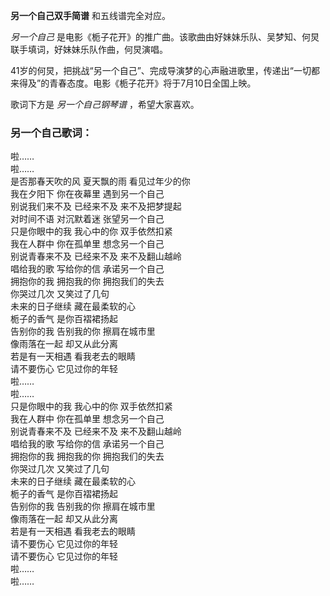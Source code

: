 

**另一个自己双手简谱** 和五线谱完全对应。

_另一个自己_ 是电影《栀子花开》的推广曲。该歌曲由好妹妹乐队、吴梦知、何炅联手填词，好妹妹乐队作曲，何炅演唱。

41岁的何炅，把挑战“另一个自己”、完成导演梦的心声融进歌里，传递出“一切都来得及”的青春态度。电影《栀子花开》将于7月10日全国上映。

歌词下方是 _另一个自己钢琴谱_ ，希望大家喜欢。

### 另一个自己歌词：

啦……  
啦……  
是否那春天吹的风 夏天飘的雨 看见过年少的你  
我在夕阳下 你在夜幕里 遇到另一个自己  
别说我们来不及 已经来不及 来不及把梦提起  
对时间不语 对沉默着迷 张望另一个自己  
只是你眼中的我 我心中的你 双手依然扣紧  
我在人群中 你在孤单里 想念另一个自己  
别说青春来不及 已经来不及 来不及翻山越岭  
唱给我的歌 写给你的信 承诺另一个自己  
拥抱你的我 拥抱我的你 拥抱我们的失去  
你哭过几次 又笑过了几句  
未来的日子继续 藏在最柔软的心  
栀子的香气 是你百褶裙扬起  
告别你的我 告别我的你 擦肩在城市里  
像雨落在一起 却又从此分离  
若是有一天相遇 看我老去的眼睛  
请不要伤心 它见过你的年轻  
啦……  
啦……  
只是你眼中的我 我心中的你 双手依然扣紧  
我在人群中 你在孤单里 想念另一个自己  
别说青春来不及 已经来不及 来不及翻山越岭  
唱给我的歌 写给你的信 承诺另一个自己  
拥抱你的我 拥抱我的你 拥抱我们的失去  
你哭过几次 又笑过了几句  
未来的日子继续 藏在最柔软的心  
栀子的香气 是你百褶裙扬起  
告别你的我 告别我的你 擦肩在城市里  
像雨落在一起 却又从此分离  
若是有一天相遇 看我老去的眼睛  
请不要伤心 它见过你的年轻  
请不要伤心 它见过你的年轻  
啦……  
啦……

